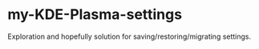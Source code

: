 # my-KDE-Plasma-settings
Exploration and hopefully solution for saving/restoring/migrating settings.
